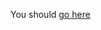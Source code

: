 You should [go here](https://colab.research.google.com/github/jsoma/2023-imedd-ai-workshop/blob/main/docs/Making%20and%20breaking%20AI%20in%20the%20newsroom.ipynb)